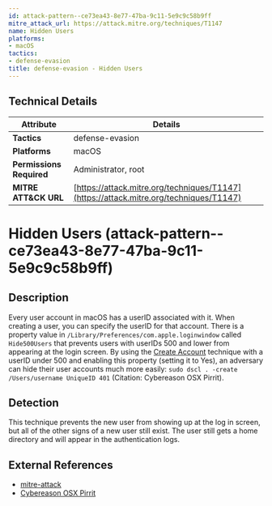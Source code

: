 ```yaml
---
id: attack-pattern--ce73ea43-8e77-47ba-9c11-5e9c9c58b9ff
mitre_attack_url: https://attack.mitre.org/techniques/T1147
name: Hidden Users
platforms:
- macOS
tactics:
- defense-evasion
title: defense-evasion - Hidden Users
---
```


## Technical Details

| Attribute | Details |
|-----------|----------|
| **Tactics** | defense-evasion |
| **Platforms** | macOS |
| **Permissions Required** | Administrator, root |
| **MITRE ATT&CK URL** | [https://attack.mitre.org/techniques/T1147](https://attack.mitre.org/techniques/T1147) |

# Hidden Users (attack-pattern--ce73ea43-8e77-47ba-9c11-5e9c9c58b9ff)

## Description
Every user account in macOS has a userID associated with it. When creating a user, you can specify the userID for that account. There is a property value in <code>/Library/Preferences/com.apple.loginwindow</code> called <code>Hide500Users</code> that prevents users with userIDs 500 and lower from appearing at the login screen. By using the [Create Account](https://attack.mitre.org/techniques/T1136) technique with a userID under 500 and enabling this property (setting it to Yes), an adversary can hide their user accounts much more easily: <code>sudo dscl . -create /Users/username UniqueID 401</code> (Citation: Cybereason OSX Pirrit).

## Detection
This technique prevents the new user from showing up at the log in screen, but all of the other signs of a new user still exist. The user still gets a home directory and will appear in the authentication logs.

## External References
- [mitre-attack](https://attack.mitre.org/techniques/T1147)
- [Cybereason OSX Pirrit](https://cdn2.hubspot.net/hubfs/3354902/Content%20PDFs/Cybereason-Lab-Analysis-OSX-Pirrit-4-6-16.pdf)
